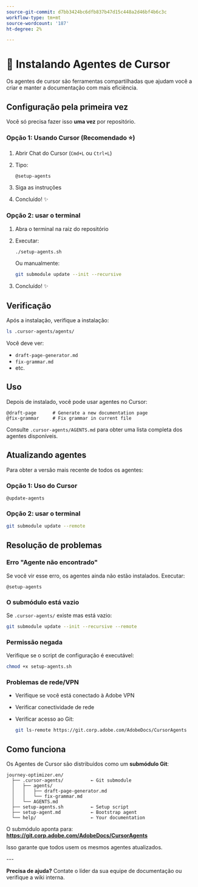 ```yaml
---
source-git-commit: d7bb3424bc6dfb837b47d15c448a2d46bf4b6c3c
workflow-type: tm+mt
source-wordcount: '187'
ht-degree: 2%

---
```

# 🚀 Instalando Agentes de Cursor

Os agentes de cursor são ferramentas compartilhadas que ajudam você a criar e manter a documentação com mais eficiência.

## Configuração pela primeira vez

Você só precisa fazer isso **uma vez** por repositório.

### Opção 1: Usando Cursor (Recomendado ⭐)

1. Abrir Chat do Cursor (`Cmd+L` ou `Ctrl+L`)
2. Tipo:

   ```
   @setup-agents
   ```

3. Siga as instruções
4. Concluído! ✨

### Opção 2: usar o terminal

1. Abra o terminal na raiz do repositório
2. Executar:

   ```bash
   ./setup-agents.sh
   ```

   Ou manualmente:

   ```bash
   git submodule update --init --recursive
   ```

3. Concluído! ✨

## Verificação

Após a instalação, verifique a instalação:

```bash
ls .cursor-agents/agents/
```

Você deve ver:
- `draft-page-generator.md`
- `fix-grammar.md`
- etc.

## Uso

Depois de instalado, você pode usar agentes no Cursor:

```
@draft-page      # Generate a new documentation page
@fix-grammar     # Fix grammar in current file
```

Consulte `.cursor-agents/AGENTS.md` para obter uma lista completa dos agentes disponíveis.

## Atualizando agentes

Para obter a versão mais recente de todos os agentes:

### Opção 1: Uso do Cursor

```
@update-agents
```

### Opção 2: usar o terminal

```bash
git submodule update --remote
```

## Resolução de problemas

### Erro &quot;Agente não encontrado&quot;

Se você vir esse erro, os agentes ainda não estão instalados. Executar:

```
@setup-agents
```

### O submódulo está vazio

Se `.cursor-agents/` existe mas está vazio:

```bash
git submodule update --init --recursive --remote
```

### Permissão negada

Verifique se o script de configuração é executável:

```bash
chmod +x setup-agents.sh
```

### Problemas de rede/VPN

- Verifique se você está conectado à Adobe VPN
- Verificar conectividade de rede
- Verificar acesso ao Git:

  ```bash
  git ls-remote https://git.corp.adobe.com/AdobeDocs/CursorAgents
  ```

## Como funciona

Os Agentes de Cursor são distribuídos como um **submódulo Git**:

```
journey-optimizer.en/
  ├── .cursor-agents/          ← Git submodule
  │   ├── agents/
  │   │   ├── draft-page-generator.md
  │   │   └── fix-grammar.md
  │   └── AGENTS.md
  ├── setup-agents.sh          ← Setup script
  ├── setup-agent.md           ← Bootstrap agent
  └── help/                    ← Your documentation
```

O submódulo aponta para:
**https://git.corp.adobe.com/AdobeDocs/CursorAgents**

Isso garante que todos usem os mesmos agentes atualizados.

&#x200B;---

**Precisa de ajuda?** Contate o líder da sua equipe de documentação ou verifique a wiki interna.

